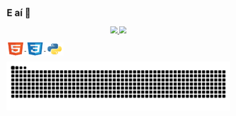 ## E aí 👋

<div align="center">
  <a href="https://github.com/lucas-henrique-silva">
  <img height="180em" src="https://github-readme-stats.vercel.app/api?username=lucas-henrique-silva&show_icons=true&theme=dark&include_all_commits=true&count_private=true"/>
  <img height="180em" src="https://github-readme-stats.vercel.app/api/top-langs/?username=lucas-henrique-silva&layout=compact&langs_count=7&theme=dark"/>
</div>
  
<div style="display: inline_block"><br>
  <img align="center" alt="l-HTML" height="30" width="40" src="https://raw.githubusercontent.com/devicons/devicon/master/icons/html5/html5-original.svg">
  <img align="center" alt="l-CSS" height="30" width="40" src="https://raw.githubusercontent.com/devicons/devicon/master/icons/css3/css3-original.svg">
  <img align="center" alt="l-Python" height="30" width="40" src="https://raw.githubusercontent.com/devicons/devicon/master/icons/python/python-original.svg">

![snake gif](https://github.com/lucas-henrique-silva/lucas-henrique-silva/blob/output/github-contribution-grid-snake.svg)
